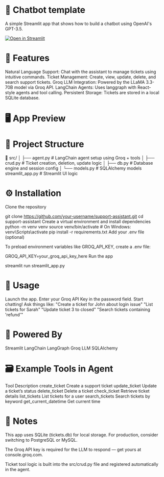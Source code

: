 # 💬 Chatbot template

A simple Streamlit app that shows how to build a chatbot using OpenAI's GPT-3.5.

[![Open in Streamlit](https://static.streamlit.io/badges/streamlit_badge_black_white.svg)](https://support-assistant-zny4zdtganfq7nf4ukar9u.streamlit.app/)

# 🚀 Features
  Natural Language Support: Chat with the assistant to manage tickets using intuitive commands.
  Ticket Management: Create, view, update, delete, and search support tickets.
  Groq LLM Integration: Powered by the LLaMA 3.3-70B model via Groq API.
  LangChain Agents: Uses langgraph with React-style agents and tool calling.
  Persistent Storage: Tickets are stored in a local SQLite database.

# 🖥️ App Preview

# 🧩 Project Structure

📁 src/
│ ├── agent.py # LangChain agent setup using Groq + tools
│ ├── crud.py # Ticket creation, deletion, update logic
│ ├── db.py # Database engine and session config
│ └── models.py # SQLAlchemy models
streamlit_app.py # Streamlit UI logic

# ⚙️ Installation

Clone the repository

git clone https://github.com/your-username/support-assistant.git
cd support-assistant
Create a virtual environment and install dependencies
python -m venv venv
source venv/bin/activate  # On Windows: venv\Scripts\activate
pip install -r requirements.txt
Add your .env file (optional)

To preload environment variables like GROQ_API_KEY, create a .env file:

GROQ_API_KEY=your_groq_api_key_here
Run the app

streamlit run streamlit_app.py

# 🔑 Usage

  Launch the app.
  Enter your Groq API Key in the password field.
  Start chatting! Ask things like:
  "Create a ticket for John about login issue"
  "List tickets for Sarah"
  "Update ticket 3 to closed"
  "Search tickets containing 'refund'"


# 🧠 Powered By
  Streamlit
  LangChain
  LangGraph
  Groq LLM
  SQLAlchemy

# 🗃️ Example Tools in Agent
Tool	Description
create_ticket	Create a support ticket
update_ticket	Update a ticket’s status
delete_ticket	Delete a ticket
check_ticket	Retrieve ticket details
list_tickets	List tickets for a user
search_tickets	Search tickets by keyword
get_current_datetime	Get current time

# 📌 Notes
This app uses SQLite (tickets.db) for local storage. For production, consider switching to PostgreSQL or MySQL.

The Groq API key is required for the LLM to respond — get yours at console.groq.com.

Ticket tool logic is built into the src/crud.py file and registered automatically in the agent.

